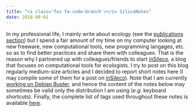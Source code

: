 ```yaml
---
title: "<i class='fas fa-code-branch'></i> SilicoNotes"
date: 2018-09-01
---
```


In my professional life, I mainly write about ecology (see the [publications
section](../publications)) but I spend a fair amount of my time on my computer
looking at new freeware, new computational tools, new programming langages, etc.
so as to find better practices and share them with colleagues. That is the
reason why I partnered up with colleagues/friends to start
[inSileco](https://insileco.github.io/), a blog that focuses on computational
tools for ecologists. I try to post on this blog regularly medium-size articles
and I decided to report short notes here (I may compile some of them for a post
on [inSileco](https://insileco.github.io/)). Note that I am currently [working
on Debian Buster](https://insileco.github.io/2018/06/18/my-r-setup-on-debian/),
and hence the content of the notes below may sometimes be valid only the
distribution I am using (*e.g.* keyboard shortcuts). Finally, the complete list
of tags used throughout these notes is available [here](/tags/).